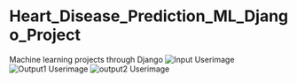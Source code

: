 # Heart_Disease_Prediction_ML_Django_Project
Machine learning projects through Django
![Input Userimage](https://github.com/ZeshanFareed/Heart_Disease_Prediction_ML_Django_Project/input.png)
![Output1 Userimage](https://github.com/ZeshanFareed/Heart_Disease_Prediction_ML_Django_Project/output1.png)
![output2 Userimage](https://github.com/ZeshanFareed/Heart_Disease_Prediction_ML_Django_Project/output2.png)



